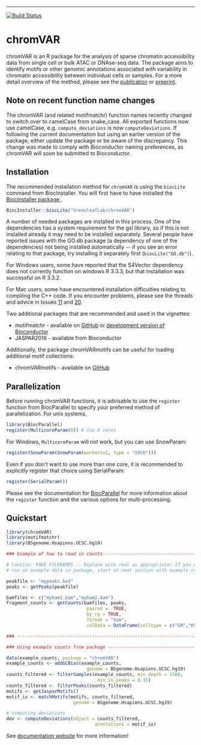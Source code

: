 ---
[![Build Status](https://travis-ci.org/GreenleafLab/chromVAR.svg?branch=master)](https://travis-ci.org/GreenleafLab/chromVAR)

# chromVAR

chromVAR is an R package for the analysis of sparse chromatin accessibility data from single cell or bulk ATAC or DNAse-seq data. The package aims to identify motifs or other genomic annotations associated with variability in chromatin accessibility between individual cells or samples.  For a more detail overview of the method, please see the [publication](https://www.nature.com/nmeth/journal/vaop/ncurrent/full/nmeth.4401.html) or [preprint](https://www.biorxiv.org/content/early/2017/02/21/110346). 

## Note on recent function name changes

The chromVAR (and related motifmatchr) function names recently changed to switch over to camelCase from snake_case.  All exported functions now use camelCase, e.g. `compute_deviations` is now `computeDeviations`. If following the current documentation but using an earlier version of the package, either update the package or be aware of the discrepancy. This change was made to comply with Bioconductor naming preferences, as chromVAR will soon be submitted to Bioconductor.    

## Installation

The recommended installation method for `chromVAR` is using the `biocLite` command from BiocInstaller. You will first have to have installed the [BiocInstaller package
](https://bioconductor.org/packages/release/bioc/html/BiocInstaller.html).

```r
BiocInstaller::biocLite("GreenleafLab/chromVAR")
```

A number of needed packages are installed in this process. One of the dependencies has a system requirement for the gsl library, so if this is not installed already it may need to be installed separately. Several people have reported issues with the GO.db package (a dependency of one of the dependencies) not being installed automatically -- if you see an error relating to that package, try installing it separately first (`biocLite("GO.db")`).

For Windows users, some have reported that the S4Vector dependency does not currently function on windows R 3.3.3, but that installation was successful on R 3.3.2.

For Mac users, some have encountered installation difficulties relating to compiling the C++ code. If you encounter problems, please see the threads and advice in Issues [11](https://github.com/GreenleafLab/chromVAR/issues/11) and [20](https://github.com/GreenleafLab/chromVAR/issues/20).  

Two additional packages that are recommended and used in the vignettes:

* motifmatchr - available on [GitHub](https://github.com/GreenleafLab/motifmatchr) or [development version of Bioconductor](https://bioconductor.org/packages/devel/bioc/html/motifmatchr.html)
* JASPAR2016  - available from Bioconductor

Additionally, the package chromVARmotifs can be useful for loading additional motif collections:

* chromVARmotifs -  available on [GitHub](https://github.com/GreenleafLab/chromVARmotifs)

## Parallelization

Before running chromVAR functions, it is advisable to use the `register` function from BiocParallel to specify your preferred method of parallelization.  For unix systems, 

```r
library(BiocParallel)
register(MulticoreParam(8)) # Use 8 cores
```

For Windows, `MulticoreParam` will not work, but you can use SnowParam:

```r
register(SnowParam(SnowParam(workers=1, type = "SOCK")))
```

Even if you don't want to use more than one core, it is recommended to explicitly register that choice using SerialParam:

```r
register(SerialParam())
```

Please see the documentation for [BiocParallel](https://bioconductor.org/packages/release/bioc/html/BiocParallel.html) for more information about the `register` function and the various options for multi-processing. 


## Quickstart

``` r
library(chromVAR)
library(motifmatchr)
library(BSgenome.Hsapiens.UCSC.hg19)

### Example of how to read in counts -------------------------------------------

# Caution: FAKE FILENAMES -- Replace with real as appropriate! If you want to 
# run on example data in package, start at next section with example_counts data

peakfile <- "mypeaks.bed"
peaks <- getPeaks(peakfile)

bamfiles <- c("mybam1.bam","mybam2.bam")
fragment_counts <- getCounts(bamfiles, peaks, 
                              paired =  TRUE, 
                              by_rg = TRUE, 
                              format = "bam", 
                              colData = DataFrame(celltype = c("GM","K562")))

### ----------------------------------------------------------------------------

### Using example counts from package ------------------------------------------

data(example_counts, package = "chromVAR")
example_counts <- addGCBias(example_counts, 
                              genome = BSgenome.Hsapiens.UCSC.hg19)
counts_filtered <- filterSamples(example_counts, min_depth = 1500,
                                  min_in_peaks = 0.15)
counts_filtered <- filterPeaks(counts_filtered)
motifs <- getJasparMotifs()
motif_ix <- matchMotifs(motifs, counts_filtered,
                         genome = BSgenome.Hsapiens.UCSC.hg19)

# computing deviations
dev <- computeDeviations(object = counts_filtered, 
                                 annotations = motif_ix)

```

See [documentation website](https://greenleaflab.github.io/chromVAR/) for more information!
